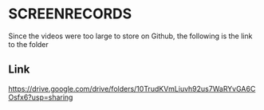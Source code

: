 # SCREENRECORDS

Since the videos were too large to store on Github, the following is the link to the folder

## Link

https://drive.google.com/drive/folders/10TrudKVmLiuvh92us7WaRYvGA6COsfx6?usp=sharing